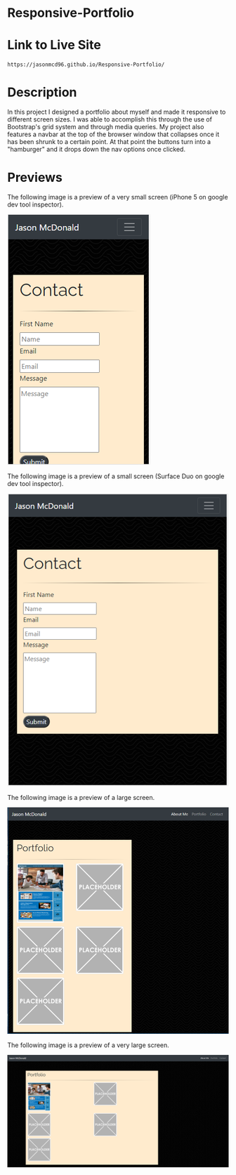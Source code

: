 # Responsive-Portfolio

# Link to Live Site

```
https://jasonmcd96.github.io/Responsive-Portfolio/
```

# Description

In this project I designed a portfolio about myself and made it responsive to different screen sizes. I was able to accomplish this through the use of Bootstrap's grid system and through media queries. My project also features a navbar at the top of the browser window that collapses once it has been shrunk to a certain point. At that point the buttons turn into a "hamburger" and it drops down the nav options once clicked.

# Previews

 The following image is a preview of a very small screen (iPhone 5 on google dev tool inspector).

![responsive demo](/assets/images/previews/verySmall.png)

 The following image is a preview of a small screen (Surface Duo on google dev tool inspector).

![responsive demo](/assets/images/previews/small.png)

 The following image is a preview of a large screen.

![responsive demo](/assets/images/previews/large.png)

 The following image is a preview of a very large screen.

![responsive demo](/assets/images/previews/veryLarge.png)


